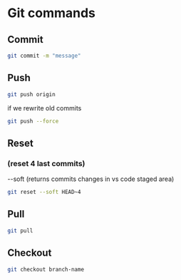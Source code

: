 # Git commands

## Commit
```bash
git commit -m "message"
```

## Push
```bash
git push origin
```
if we rewrite old commits
```bash
git push --force
```

## Reset 
### (reset 4 last commits)
--soft (returns commits changes in vs code staged area)
```bash
git reset --soft HEAD~4
```

## Pull
```bash
git pull
```

## Checkout
```bash
git checkout branch-name
```